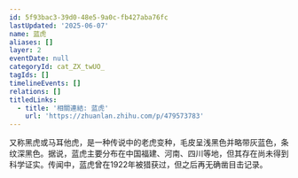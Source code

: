 ```yaml
---
id: 5f93bac3-39d0-48e5-9a0c-fb427aba76fc
lastUpdated: '2025-06-07'
name: 蓝虎
aliases: []
layer: 2
eventDate: null
categoryId: cat_ZX_twUO_
tagIds: []
timelineEvents: []
relations: []
titledLinks:
  - title: '相關連結: 蓝虎'
    url: 'https://zhuanlan.zhihu.com/p/479573783'
---
```

又称黑虎或马耳他虎，是一种传说中的老虎变种，毛皮呈浅黑色并略带灰蓝色，条纹深黑色。据说，蓝虎主要分布在中国福建、河南、四川等地，但其存在尚未得到科学证实。传闻中，蓝虎曾在1922年被猎获过，但之后再无确凿目击记录。
